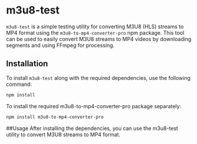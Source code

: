 # m3u8-test

`m3u8-test` is a simple testing utility for converting M3U8 (HLS) streams to MP4 format using the `m3u8-to-mp4-converter-pro` npm package. This tool can be used to easily convert M3U8 streams to MP4 videos by downloading segments and using FFmpeg for processing.

## Installation

To install `m3u8-test` along with the required dependencies, use the following command:

```bash
npm install
```

To install the required m3u8-to-mp4-converter-pro package separately:

```bash
npm install m3u8-to-mp4-converter-pro
```

##Usage
After installing the dependencies, you can use the m3u8-test utility to convert M3U8 streams to MP4 format.

